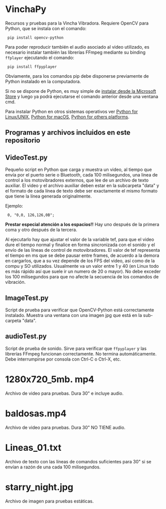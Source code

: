 # VinchaPy
Recursos y pruebas para la Vincha Vibradora. Requiere  OpenCV para Python, que se instala con el comando:

     pip install opencv-python

Para poder reproducir también el audio asociado al video utilizado, es necesario instalar también las librerías FFmpeg mediante su binding `ffplayer` ejecutando el comando:  

     pip install ffpyplayer

Obviamente, para los comandos pip debe disponerse previamente de Python instalado en la computadora. 

Si no se dispone de Python, es muy simple de [instalar desde la Microsoft Store](ms-windows-store://pdp?hl=es-es&gl=ar&referrer=storeforweb&productid=9pjpw5ldxlz5&ocid=storeweb-pdp-open-cta) y luego ya podrá ejecutarse el comando anterior desde una ventana cmd.

Para instalar Python en otros sistemas operativos ver [Python for Linux/UNIX](https://www.python.org/downloads/source/), [Python for macOS](https://www.python.org/downloads/macos/), [Python for others platforms](https://www.python.org/download/other/).

 
## Programas y archivos incluidos en este repositorio

## VideoTest.py 
Pequeño script en Python que carga y muestra un video, al tiempo que envía por el puerto serie o Bluetooth, cada  100 milisegundos, una linea de control a los motovibradores externos, que lee de un archivo de texto auxiliar.
El video y el archivo auxiliar deben estar en la subcarpeta "data" y el formato de cada línea de texto debe ser exactamente el mismo formato que tiene la línea generada originalmente.

Ejemplo: 

     0, "0,0, 126,126,0B"; 

**Prestar especial atención a los espacios!!** Hay uno después de la primera coma y otro después de la tercera. 

Al ejecutarlo hay que ajustar el valor de la variable tef, para que el video dure el tiempo normal y finalice en forma sincronizada con el sonido y el envío de las líneas de control de motovibradores. El valor de tef representa el tiempo en ms que se debe pausar entre frames, de acuerdo a la demora en cargarlos, que a su vez depende de los  FPS del video, así como de la compu y SO utilizados. Usualmente va un valor entre 1 y 40 (en Linux todo es más rápido así que suele ir un numero de 20 o mayor). No debe exceder los 100 milisegundos para que no afecte la secuencia de los comandos de vibración.

## ImageTest.py
Script de prueba para verificar que OpenCV-Python está correctamente instalado. Muestra una ventana con una imagen jpg que está en la sub-carpeta "data".

## audioTest.py
Script de prueba de sonido. Sirve para verificar que `ffpyplayer` y las librerías FFmpeg funcionan correctamente. No termina automáticamente. Debe interrumpirse por consola con Ctrl-C o Ctrl-X, etc.

# 1280x720_5mb. mp4 
Archivo de video para pruebas. Dura 30" e incluye audio.

# baldosas.mp4
Archivo de video para pruebas. Dura 30" NO TIENE audio.

# Lineas_01.txt
Archivo de texto con las líneas de comandos suficientes para 30" si se envían a razón de una cada 100 milisegundos.

# starry_night.jpg
Archivo de imagen para pruebas estáticas. 